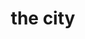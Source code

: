 ---
pid: llp380
title: the city
location_transcription: 
coordinates: "[-75.163637648426, 39.955075479869]"
zipcode: '19120'
gen_neighborhood: North Philadelphia
neighborhood: Logan,Olney
outside_phl: 
age: '9'
age_range: 6-13
instagram: 
image_file_name: llp_380.jpg
proposal_transcription: 
topic: Architecture
topic_summary: 0, 0
type: Sculpture Statue
keywords_other: skyline
credit: Eliana
image_labels: 
twitter: 
facebook: 
permalink: "/monuments/llp380/"
layout: item-page
---